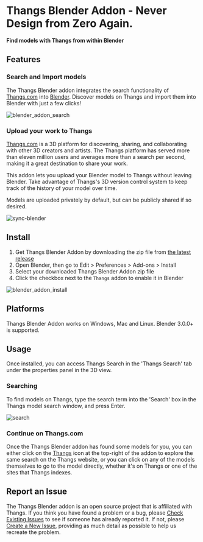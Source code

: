 # Thangs Blender Addon - Never Design from Zero Again.

**Find models with Thangs from within Blender**

## Features

### Search and Import models

The Thangs Blender addon integrates the search functionality of [Thangs.com](https://thangs.com) into [Blender](http://www.blender.org). Discover models on Thangs and import them into Blender with just a few clicks!

![blender_addon_search](https://github.com/physna/thangs-blender-addon/assets/89785132/4f644694-bf0c-41ee-ac20-8fef1b9ad958)


### Upload your work to Thangs

[Thangs.com](https://thangs.com) is a 3D platform for discovering, sharing, and collaborating with other 3D creators and artists.
The Thangs platform has served more than eleven million users and averages more than a search per second, making it a great destination
to share your work.

This addon lets you upload your Blender model to Thangs without leaving Blender.  Take advantage of 
Thangs's 3D version control system to keep track of the history of your model over time.

Models are uploaded privately by default, but can be publicly shared if so desired.

![sync-blender](https://user-images.githubusercontent.com/89785132/231832452-131daf23-1dd5-4d2e-81e9-4c8303e059a2.gif)

## Install

1. Get Thangs Blender Addon by downloading the zip file from [the latest release](https://github.com/physna/thangs-blender-addon/releases)
1. Open Blender, then go to Edit > Preferences > Add-ons > Install
1. Select your downloaded Thangs Blender Addon zip file
1. Click the checkbox next to the `Thangs` addon to enable it in Blender


![blender_addon_install](https://github.com/physna/thangs-blender-addon/assets/89785132/b02d4428-bf0c-4b65-87bb-a4b803ec2bb0)


## Platforms

Thangs Blender Addon works on Windows, Mac and Linux. Blender 3.0.0+ is supported.

## Usage

Once installed, you can access Thangs Search in the 'Thangs Search' tab under the properties panel in the 3D view.

### Searching

To find models on Thangs, type the search term into the 'Search' box in the Thangs model search window, and press Enter.

![search](https://user-images.githubusercontent.com/89785132/192753546-af1a3948-7b78-4de1-a08d-e4909385537a.gif)


### Continue on Thangs.com

Once the Thangs Blender addon has found some models for you, you can either click on the [Thangs](https://thangs.com?utm_source=blender_github&utm_medium=referral&utm_campaign=blender_github) icon
at the top-right of the addon to explore the same search on the Thangs website, or you can click on any of the models themselves to go to
the model directly, whether it's on Thangs or one of the sites that Thangs indexes.

## Report an Issue

The Thangs Blender addon is an open source project that is affiliated with Thangs. If you think you have found a problem or a bug, please [Check Existing Issues](/../../issues) to see if someone has already reported it. If not, please [Create a New Issue](/../../issues/new/choose), providing as much detail as possible to help us recreate the problem.
